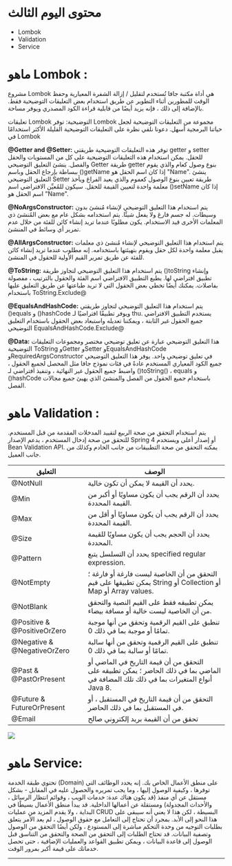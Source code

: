 # محتوى اليوم الثالث

- Lombok
- Validation
- Service



# ماهو Lombok :

مشروع Lombok هي أداة مكتبة جافا تُستخدم لتقليل / إزالة الشفرة المعيارية وحفظ الوقت  للمطورين أثناء التطوير عن طريق استخدام بعض التعليقات التوضيحية فقط. بالإضافة إلى ذلك ، فإنه يزيد أيضًا من قابلية قراءة الكود المصدري ويوفر مساحة.

تعليقات Lombok التوضيحية: توفر Lombok مجموعة من التعليقات التوضيحية لجعل حياتنا البرمجية أسهل. دعونا نلقي نظرة على التعليقات التوضيحية القليلة الأكثر استخدامًا في Lombok

**@Getter and @Setter:**
توفر هذه التعليقات التوضيحية طريقتي getter و setter للحقل. يمكن استخدام هذه التعليقات التوضيحية على كل من المستويات والحقل والفصل. ينشئ التعليق التوضيحي Getter طريقة getter بنوع وصول كعام والذي يقوم ببساطة بإرجاع الحقل وباسم ()getName  إذا كان اسم الحقل هو "Name". ينشئ التعليق التوضيحي Setter طريقة تعيين بنوع الوصول كعموم والذي يعيد الفراغ ويأخذ معلمة واحدة لتعيين القيمة للحقل. سيكون للمُعيِّن الافتراضي اسم ()setName  إذا كان اسم الحقل هو "Name".


**@NoArgsConstructor:** 
يتم استخدام هذا التعليق التوضيحي لإنشاء مُنشئ بدون وسيطات. له جسم فارغ ولا يفعل شيئًا. يتم استخدامه بشكل عام مع بعض المُنشئ ذي المعلمات الأخرى قيد الاستخدام. يكون مطلوبًا عندما تريد إنشاء كائن للفئة من خلال عدم تمرير أي وسائط في المنشئ.

**@AllArgsConstructor:** 
يتم استخدام هذا التعليق التوضيحي لإنشاء مُنشئ ذي معلمات يقبل معلمة واحدة لكل حقل ويقوم بتهيئتها باستخدامه. إنه مطلوب عندما تريد إنشاء كائن للفئة عن طريق تمرير القيم الأولية للحقول في المنشئ.

**@ToString:** 
يتم استخدام هذا التعليق التوضيحي لتجاوز طريقة ()toString وإنشاء تطبيق افتراضي لها. يطبع التطبيق الافتراضي اسم الفئة والحقول بالترتيب ، مفصولة بفاصلات. يمكنك أيضًا تخطي بعض الحقول التي لا تريد طباعتها عن طريق التعليق عليها باستخدام  ToString.Exclude@

 **@EqualsAndHashCode:** 
 يتم استخدام هذا التعليق التوضيحي لتجاوز طريقتي ()equals  و ()hashCode ويوفر تطبيقًا افتراضيًا لـ thu. يستخدم التطبيق الافتراضي جميع الحقول غير الثابتة ، ويمكننا تعديله واستبعاد بعض الحقول باستخدام التعليق التوضيحي EqualsAndHashCode.Exclude@
 
 **@Data:** 
 هذا التعليق التوضيحي عبارة عن تعليق توضيحي مختصر ومجموعات التعليقات التوضيحية ToString وGetter وSetter وEqualsAndHashCode وRequiredArgsConstructor في تعليق توضيحي واحد. يوفر هذا التعليق التوضيحي جميع الكود المعياري المستخدم عادةً في فئات نموذج جافا مثل المحصل لجميع الحقول ، واضبط جميع الحقول غير النهائية ، وتنفيذ افتراضي لـ ()toString() ، equals و ()hashCode باستخدام جميع الحقول من الفصل والمنشئ الذي يهيئ جميع مجالات الفصل.
 

# ماهو Validation :

يتم استخدام التحقق من صحة الربيع لتقييد المدخلات المقدمة من قبل المستخدم. للتحقق من صحة إدخال المستخدم ، يدعم الإصدار Spring 4 أو إصدار أعلى ويستخدم Bean Validation API. يمكنه التحقق من صحة التطبيقات من جانب الخادم وكذلك من جانب العميل.


| التعليق                     | الوصف                                                                                                                               |
| --------------------------- | ----------------------------------------------------------------------------------------------------------------------------------- |
| @NotNull                    | يحدد أن القيمة لا يمكن أن تكون خالية.                                                                                               |
| @Min                        | يحدد أن الرقم يجب أن يكون مساويًا أو أكبر من القيمة المحددة.                                                                        |
| @Max                        | يحدد أن الرقم يجب أن يكون مساويًا أو أقل من القيمة المحددة.                                                                         |
| @Size                       | يحدد أن الحجم يجب أن يكون مساويًا للقيمة المحددة.                                                                                   |
| @Pattern                    | يحدد أن التسلسل يتبع specified regular expression.                                                                                  |
| @NotEmpty                   | التحقق من أن الخاصية ليست فارغة أو فارغة ؛ يمكن تطبيقها على قيم String أو Collection أو Map أو Array values.                        |
| @NotBlank                   | يمكن تطبيقه فقط على القيم النصية والتحقق من أن الخاصية ليست خالية أو مسافة بيضاء.                                                   |
| @Positive & @PositiveOrZero | تنطبق على القيم الرقمية وتحقق من أنها موجبة تمامًا أو موجبة بما في ذلك 0.                                                           |
| @Negative & @NegativeOrZero | تنطبق على القيم الرقمية وتحقق من أنها سالبة تمامًا أو سالبة بما في ذلك 0.                                                           |
| @Past & @PastOrPresent      | التحقق من أن قيمة التاريخ في الماضي أو الماضي بما في ذلك الحاضر ؛ يمكن تطبيقه على أنواع المتغيرات بما في ذلك تلك المضافة في Java 8. |
| @Future & FutureOrPresent   | التحقق من أن قيمة التاريخ في المستقبل ، أو في المستقبل بما في ذلك الحاضر.                                                           |
| @Email                      | تحقق من أن القيمة بريد إلكتروني صالح                                                                                                |

![](https://paper-attachments.dropbox.com/s_957A21FD492D515AFC0F89EE8B0F18F1E8694BFC0AC3DD84EAB83FD81B96E7F4_1651143739861_image.png)



# ماهو Service:

تحتوي طبقة الخدمة (Domain) على منطق الأعمال الخاص بك. إنه يحدد الوظائف التي توفرها ، وكيفية الوصول إليها ، وما يجب تمريره والحصول عليه في المقابل - بشكل مستقل عن أي منفذ (قد يكون هناك عدة: خدمات الويب ، وقوائم انتظار الرسائل ، والأحداث المجدولة) ومستقلة عن أعمالها الداخلية.
قد يبدأ منطق الأعمال بسيطًا في البداية ، ولا يقدم المزيد من عمليات CRUD البسيطة ، لكن هذا لا يعني أنه سيبقى على هذا النحو إلى الأبد. بمجرد أن تحتاج إلى التعامل مع حقوق الوصول ، لم يعد الأمر يتعلق بطلبات التوجيه من وحدة التحكم مباشرة إلى المستودع ، ولكن أيضًا التحقق من الوصول وتصفية البيانات. قد تحتاج الطلبات إلى التحقق من الصحة والتحقق من التناسق قبل الوصول إلى قاعدة البيانات ، ويمكن تطبيق القواعد والعمليات الإضافية ، حتى تحصل خدماتك على قيمة أكبر بمرور الوقت.


----------



